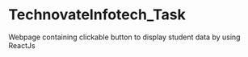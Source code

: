 # TechnovateInfotech_Task
Webpage containing clickable button to display student data by using ReactJs
